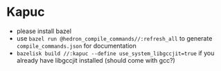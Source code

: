 # Kapuc

- please install bazel
- use `bazel run @hedron_compile_commands//:refresh_all` to generate `compile_commands.json` for documentation
- `bazelisk build //:kapuc --define use_system_libgccjit=true` if you already have libgccjit installed (should come with gcc?)
